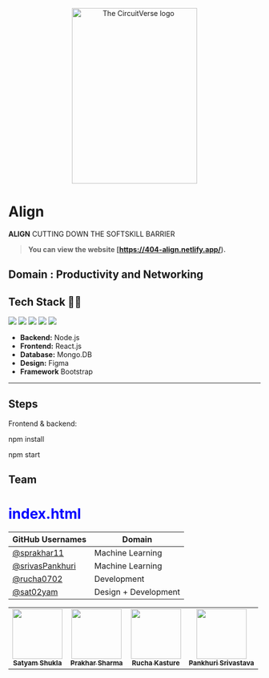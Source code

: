 <p align = "center"><img width="250px" height="350.83px" src="https://res.cloudinary.com/de4by5q8o/image/upload/v1667713496/Group_3_vsfogd.png" alt="The CircuitVerse logo" width="400"/></p>

# Align

<p><b>ALIGN</b> CUTTING DOWN THE SOFTSKILL BARRIER</p>

> **You can view the website [https://404-align.netlify.app/).**
## Domain : Productivity and Networking

## Tech Stack 👨‍💻

<img src="https://img.shields.io/badge/html5%20-%23E34F26.svg?&style=for-the-badge&logo=html5&logoColor=white"/> <img src="https://img.shields.io/badge/css3%20-%231572B6.svg?&style=for-the-badge&logo=css3&logoColor=white"/> <img src="https://img.shields.io/badge/javascript%20-%23323330.svg?&style=for-the-badge&logo=javascript&logoColor=%23F7DF1E"/> <img src="https://img.shields.io/badge/bootstrap%20-%231210B1.svg?&style=for-the-badge&logo=bootstrap&logoColor=white"/> <img src="https://img.shields.io/badge/github%20-%23121011.svg?&style=for-the-badge&logo=github&logoColor=white"/>

- **Backend:**  Node.js
- **Frontend:** React.js
- **Database:** Mongo.DB
- **Design:**   Figma
- **Framework** Bootstrap

---
## Steps
Frontend & backend:

npm install

npm start

## Team
<h1 style="color:blue">index.html</h1>

| GitHub Usernames                                       | Domain               |
| ------------------------------------------------------ | -------------------- |
| [@sprakhar11](https://github.com/sprakhar11)           | Machine Learning     |
| [@srivasPankhuri](https://github.com/srivasPankhuri)   | Machine Learning     |
| [@rucha0702](https://github.com/rucha0702)             | Development          |
| [@sat02yam](https://github.com/sat02yam)     | Design + Development |


<table>
  <tr>
    <td align="center"><a target="blank" href="https://www.linkedin.com/in/sat02yam/"><img src="https://res.cloudinary.com/dfyny8h4v/image/upload/…09524/Portfolio/20221028_195644-01_2_1_ispn1c.png" width="100px;" alt=""/><br /><sub><b>Satyam Shukla</b></sub></a><br /></td>
    <td align="center"><a target="blank" href="https://www.linkedin.com/in/sprakhar07/"><img src="https://res.cloudinary.com/dfyny8h4v/image/upload/v1667709524/Portfolio/20221028_195644-01_2_2_abb2gy.png" width="100px;" alt=""/><br /><sub><b>Prakhar Sharma</b></sub></a><br /></td>
    <td align="center"><a target="blank" href="https://www.linkedin.com/in/rucha-kasture-02/"><img src="https://res.cloudinary.com/dfyny8h4v/image/upload/v1667709525/Portfolio/IMG_2574_hshu31.png" width="100px;" alt=""/><br /><sub><b>Rucha Kasture</b></sub></a><br /></td>
    <td align="center"><a target="blank" href="https://www.linkedin.com/in/pankhurisrivastava2001/"><img src="https://res.cloudinary.com/dfyny8h4v/image/upload/v1667709524/Portfolio/Photo_i42szq.png" width="100px;" alt=""/><br /><sub><b>Pankhuri Srivastava</b></sub></a><br /></td>
    
    
  </tr>
</table>
